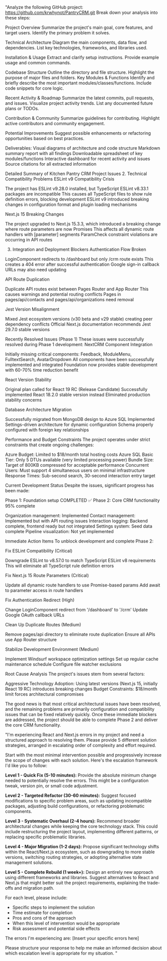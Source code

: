 "Analyze the following GitHub project: https://github.com/krwhynot/PantryCRM.git
Break down your analysis into these steps:

Project Overview
Summarize the project's main goal, core features, and target users.
Identify the primary problem it solves.

Technical Architecture
Diagram the main components, data flow, and dependencies.
List key technologies, frameworks, and libraries used.

Installation & Usage
Extract and clarify setup instructions.
Provide example usage and common commands.

Codebase Structure
Outline the directory and file structure.
Highlight the purpose of major files and folders.
Key Modules & Functions
Identify and briefly describe the most important modules/classes/functions.
Include code snippets for core logic.

Recent Activity & Roadmap
Summarize the latest commits, pull requests, and issues.
Visualize project activity trends.
List any documented future plans or TODOs.

Contribution & Community
Summarize guidelines for contributing.
Highlight active contributors and community engagement.

Potential Improvements
Suggest possible enhancements or refactoring opportunities based on best practices.

Deliverables:
Visual diagrams of architecture and code structure
Markdown summary report with all findings
Downloadable spreadsheet of key modules/functions
Interactive dashboard for recent activity and issues
Source citations for all extracted information

Detailed Summary of Kitchen Pantry CRM Project Issues
2. Technical Compatibility Problems
ESLint v9 Compatibility Crisis

The project has ESLint v9.28.0 installed, but TypeScript ESLint v8.33.1 packages are incompatible
This causes all TypeScript files to show rule definition errors, blocking development
ESLint v9 introduced breaking changes in configuration format and plugin loading mechanisms

Next.js 15 Breaking Changes

The project upgraded to Next.js 15.3.3, which introduced a breaking change where route parameters are now Promises
This affects all dynamic route handlers with [parameter] segments
ParamCheck constraint violations are occurring in API routes

3. Integration and Deployment Blockers
Authentication Flow Broken

LoginComponent redirects to /dashboard but only /crm route exists
This creates a 404 error after successful authentication
Google sign-in callback URLs may also need updating

API Route Duplication

Duplicate API routes exist between Pages Router and App Router
This causes warnings and potential routing conflicts
Pages in pages/api/contacts and pages/api/organizations need removal

Jest Version Misalignment

Mixed Jest ecosystem versions (v30 beta and v29 stable) creating peer dependency conflicts
Official Next.js documentation recommends Jest 29.7.0 stable versions

Recently Resolved Issues (Phase 1)
These issues were successfully resolved during Phase 1 development:
NextCRM Component Integration

Initially missing critical components: Feedback, ModuleMenu, FulltextSearch, AvatarDropdown
All components have been successfully implemented and integrated
Foundation now provides stable development with 60-70% time reduction benefit

React Version Stability

Original plan called for React 19 RC (Release Candidate)
Successfully implemented React 18.2.0 stable version instead
Eliminated production stability concerns

Database Architecture Migration

Successfully migrated from MongoDB design to Azure SQL
Implemented Settings-driven architecture for dynamic configuration
Schema properly configured with foreign key relationships

Performance and Budget Constraints
The project operates under strict constraints that create ongoing challenges:

Azure Budget: Limited to $18/month total hosting costs
Azure SQL Basic Tier: Only 5 DTUs available (very limited processing power)
Bundle Size: Target of 800KB compressed for acceptable performance
Concurrent Users: Must support 4 simultaneous users on minimal infrastructure
Response Times: Sub-second search, 30-second interaction entry target

Current Development Status
Despite the issues, significant progress has been made:

Phase 1: Foundation setup COMPLETED ✅
Phase 2: Core CRM functionality 95% complete

Organization management: Implemented
Contact management: Implemented but with API routing issues
Interaction logging: Backend complete, frontend ready but not integrated
Settings system: Seed data complete
Pipeline visualization: Not yet implemented



Immediate Action Items
To unblock development and complete Phase 2:

Fix ESLint Compatibility (Critical)

Downgrade ESLint to v8.57.0 to match TypeScript ESLint v8 requirements
This will eliminate all TypeScript rule definition errors


Fix Next.js 15 Route Parameters (Critical)

Update all dynamic route handlers to use Promise-based params
Add await to parameter access in route handlers


Fix Authentication Redirect (High)

Change LoginComponent redirect from '/dashboard' to '/crm'
Update Google OAuth callback URLs


Clean Up Duplicate Routes (Medium)

Remove pages/api directory to eliminate route duplication
Ensure all APIs use App Router structure


Stabilize Development Environment (Medium)

Implement Windsurf workspace optimization settings
Set up regular cache maintenance schedule
Configure file watcher exclusions



Root Cause Analysis
The project's issues stem from several factors:

Aggressive Technology Adoption: Using latest versions (Next.js 15, initially React 19 RC) introduces breaking changes
Budget Constraints: $18/month limit forces architectural compromises

The good news is that most critical architectural issues have been resolved, and the remaining problems are primarily configuration and compatibility issues that can be fixed relatively quickly. Once these immediate blockers are addressed, the project should be able to complete Phase 2 and deliver the core CRM functionality.

"I'm experiencing React and Next.js errors in my project and need a structured approach to resolving them. Please provide 5 different solution strategies, arranged in escalating order of complexity and effort required.

Start with the most minimal intervention possible and progressively increase the scope of changes with each solution. Here's the escalation framework I'd like you to follow:

**Level 1 - Quick Fix (5-10 minutes):** Provide the absolute minimum change needed to potentially resolve the errors. This might be a configuration tweak, version pin, or small code adjustment.

**Level 2 - Targeted Refactor (30-60 minutes):** Suggest focused modifications to specific problem areas, such as updating incompatible packages, adjusting build configurations, or refactoring problematic components.

**Level 3 - Systematic Overhaul (2-4 hours):** Recommend broader architectural changes while keeping the core technology stack. This could include restructuring the project layout, implementing different patterns, or replacing specific problematic libraries.

**Level 4 - Major Migration (1-2 days):** Propose significant technology shifts within the React/Next.js ecosystem, such as downgrading to more stable versions, switching routing strategies, or adopting alternative state management solutions.

**Level 5 - Complete Rebuild (1 week+):** Design an entirely new approach using different frameworks and libraries. Suggest alternatives to React and Next.js that might better suit the project requirements, explaining the trade-offs and migration path.

For each level, please include:

- Specific steps to implement the solution
- Time estimate for completion
- Pros and cons of the approach
- When this level of intervention would be appropriate
- Risk assessment and potential side effects

The errors I'm experiencing are: [Insert your specific errors here]

Please structure your response to help me make an informed decision about which escalation level is appropriate for my situation.
"